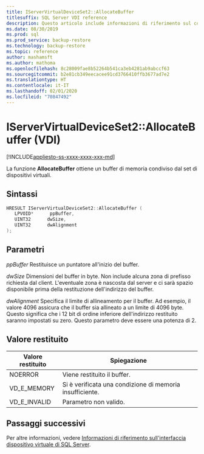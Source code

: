 ```yaml
---
title: IServerVirtualDeviceSet2::AllocateBuffer
titlesuffix: SQL Server VDI reference
description: Questo articolo include informazioni di riferimento sul comando IServerVirtualDeviceSet2::AllocateBuffer.
ms.date: 08/30/2019
ms.prod: sql
ms.prod_service: backup-restore
ms.technology: backup-restore
ms.topic: reference
author: mashamsft
ms.author: mathoma
ms.openlocfilehash: 8c28009fae8b52264b541ca3eb4281ab9abccf63
ms.sourcegitcommit: b2e81cb349eecacee91cd3766410ffb3677ad7e2
ms.translationtype: HT
ms.contentlocale: it-IT
ms.lasthandoff: 02/01/2020
ms.locfileid: "70847492"
---
```

# <a name="iservervirtualdeviceset2allocatebuffer-vdi"></a>IServerVirtualDeviceSet2::AllocateBuffer (VDI)

[!INCLUDE[appliesto-ss-xxxx-xxxx-xxx-md](../../../includes/appliesto-ss-xxxx-xxxx-xxx-md.md)]

La funzione **AllocateBuffer** ottiene un buffer di memoria condiviso dal set di dispositivi virtuali.

## <a name="syntax"></a>Sintassi

```c
HRESULT IServerVirtualDeviceSet2::AllocateBuffer (
   LPVOID*      ppBuffer,
   UINT32      dwSize,
   UINT32      dwAlignment
);
```

## <a name="parameters"></a>Parametri

*ppBuffer* Restituisce un puntatore all'inizio del buffer.

*dwSize* Dimensioni del buffer in byte. Non include alcuna zona di prefisso richiesta dal client. L'eventuale zona è nascosta dal server e ci sarà spazio disponibile prima della restituzione dell'indirizzo del buffer.

*dwAlignment* Specifica il limite di allineamento per il buffer. Ad esempio, il valore 4096 assicura che il buffer sia allineato a un limite di 4096 byte. Questo significa che i 12 bit di ordine inferiore dell'indirizzo restituito saranno impostati su zero. Questo parametro deve essere una potenza di 2.

## <a name="return-value"></a>Valore restituito

|Valore restituito | Spiegazione |
|---|---|
| NOERROR | Viene restituito il buffer. |
| VD_E_MEMORY | Si è verificata una condizione di memoria insufficiente. |
| VD_E_INVALID | Parametro non valido. |

## <a name="next-steps"></a>Passaggi successivi

Per altre informazioni, vedere [Informazioni di riferimento sull'interfaccia dispositivo virtuale di SQL Server](reference-virtual-device-interface.md).